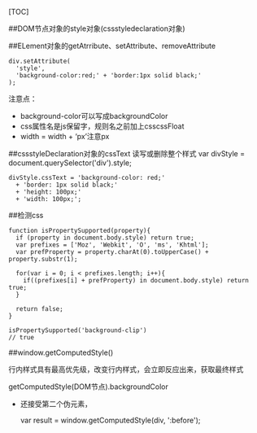 [TOC]

##DOM节点对象的style对象(cssstyledeclaration对象)

##ELement对象的getAtrribute、setAttribute、removeAttribute

	div.setAttribute(
	  'style',
	  'background-color:red;' + 'border:1px solid black;'
	);

注意点：
* background-color可以写成backgroundColor
* css属性名是js保留字，规则名之前加上csscssFloat
* width = width + ‘px’注意px


##cssstyleDeclaration对象的cssText
读写或删除整个样式
	var divStyle = document.querySelector('div').style;

	divStyle.cssText = 'background-color: red;'
	  + 'border: 1px solid black;'
	  + 'height: 100px;'
	  + 'width: 100px;';
##检测css

	function isPropertySupported(property){
	  if (property in document.body.style) return true;
	  var prefixes = ['Moz', 'Webkit', 'O', 'ms', 'Khtml'];
	  var prefProperty = property.charAt(0).toUpperCase() + property.substr(1);
	
	  for(var i = 0; i < prefixes.length; i++){
	    if((prefixes[i] + prefProperty) in document.body.style) return true;
	  }
	
	  return false;
	}
	
	isPropertySupported('background-clip')
	// true

##window.getComputedStyle()

行内样式具有最高优先级，改变行内样式，会立即反应出来，获取最终样式

getComputedStyle(DOM节点).backgroundColor

* 还接受第二个伪元素，

   var result = window.getComputedStyle(div, ':before');